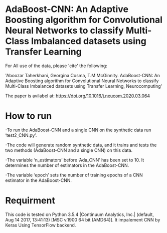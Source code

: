 # AdaBoost-CNN: An Adaptive Boosting algorithm for Convolutional Neural Networks to classify Multi-Class Imbalanced datasets using Transfer Learning

For All use of the data, please 'cite' the following:

'Aboozar Taherkhani, Georgina Cosma, T.M McGinnity. AdaBoost-CNN: An Adaptive Boosting algorithm for Convolutional Neural Networks to classify Multi-Class Imbalanced datasets using Transfer Learning, Neurocomputing'

The paper is avilabel at: https://doi.org/10.1016/j.neucom.2020.03.064

# How to run

-To run the AdaBoost-CNN and a single CNN on the synthetic data run ‘test2_CNN.py’.

-The code will generate random synthetic data, and it trains and tests the two methods (AdaBoost-CNN and a single CNN) on this data.

-The variable ‘n_estimators’ before ‘Ada_CNN’ has been set to 10. It determines the number of estimators in the AdaBoost-CNN.

-The variable ‘epoch’ sets the number of training epochs of a CNN estimator in the AdaBoost-CNN.

# Requirment

This code is tested on Python 3.5.4 |Continuum Analytics, Inc.| (default, Aug 14 2017, 13:41:13) [MSC v.1900 64 bit (AMD64)]. It impalement CNN by Keras Using TensorFlow backend.
